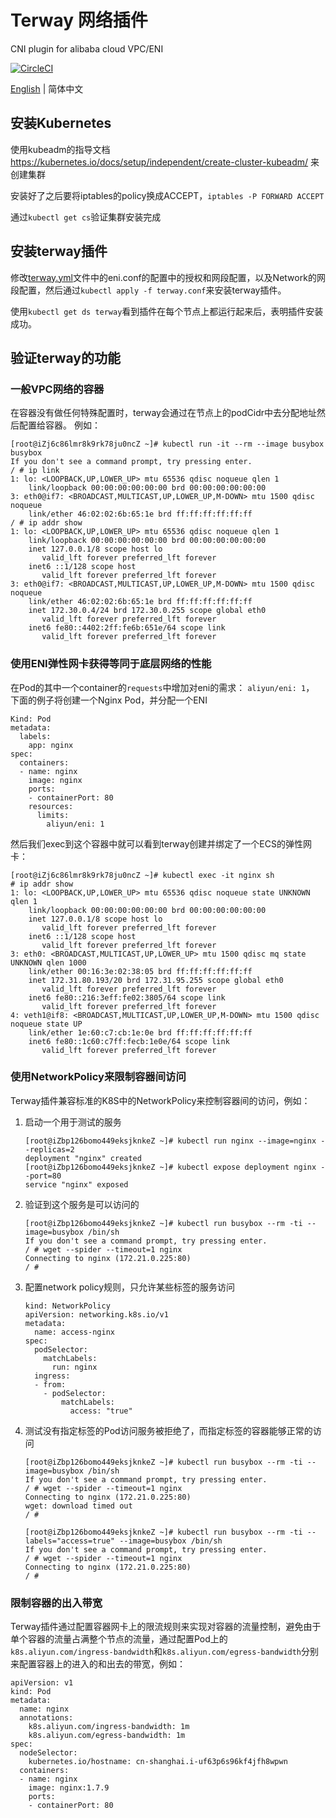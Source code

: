 # Terway 网络插件
CNI plugin for alibaba cloud VPC/ENI 

[![CircleCI](https://circleci.com/gh/AliyunContainerService/terway.svg?style=svg)](https://circleci.com/gh/AliyunContainerService/terway)

[English](./README.md) | 简体中文

## 安装Kubernetes
使用kubeadm的指导文档 https://kubernetes.io/docs/setup/independent/create-cluster-kubeadm/ 来创建集群

安装好了之后要将iptables的policy换成ACCEPT，`iptables -P FORWARD ACCEPT`

通过`kubectl get cs`验证集群安装完成

## 安装terway插件

修改[terway.yml](./terway.yml)文件中的eni.conf的配置中的授权和网段配置，以及Network的网段配置，然后通过`kubectl apply -f terway.conf`来安装terway插件。

使用`kubectl get ds terway`看到插件在每个节点上都运行起来后，表明插件安装成功。

## 验证terway的功能

### 一般VPC网络的容器
在容器没有做任何特殊配置时，terway会通过在节点上的podCidr中去分配地址然后配置给容器。
例如：

```
[root@iZj6c86lmr8k9rk78ju0ncZ ~]# kubectl run -it --rm --image busybox busybox
If you don't see a command prompt, try pressing enter.
/ # ip link
1: lo: <LOOPBACK,UP,LOWER_UP> mtu 65536 qdisc noqueue qlen 1
    link/loopback 00:00:00:00:00:00 brd 00:00:00:00:00:00
3: eth0@if7: <BROADCAST,MULTICAST,UP,LOWER_UP,M-DOWN> mtu 1500 qdisc noqueue
    link/ether 46:02:02:6b:65:1e brd ff:ff:ff:ff:ff:ff
/ # ip addr show
1: lo: <LOOPBACK,UP,LOWER_UP> mtu 65536 qdisc noqueue qlen 1
    link/loopback 00:00:00:00:00:00 brd 00:00:00:00:00:00
    inet 127.0.0.1/8 scope host lo
       valid_lft forever preferred_lft forever
    inet6 ::1/128 scope host
       valid_lft forever preferred_lft forever
3: eth0@if7: <BROADCAST,MULTICAST,UP,LOWER_UP,M-DOWN> mtu 1500 qdisc noqueue
    link/ether 46:02:02:6b:65:1e brd ff:ff:ff:ff:ff:ff
    inet 172.30.0.4/24 brd 172.30.0.255 scope global eth0
       valid_lft forever preferred_lft forever
    inet6 fe80::4402:2ff:fe6b:651e/64 scope link
       valid_lft forever preferred_lft forever
```   

### 使用ENI弹性网卡获得等同于底层网络的性能

在Pod的其中一个container的`requests`中增加对eni的需求： `aliyun/eni: 1`， 下面的例子将创建一个Nginx Pod，并分配一个ENI

```
Kind: Pod
metadata:
  labels:
    app: nginx
spec:
  containers:
  - name: nginx
    image: nginx
    ports:
    - containerPort: 80
    resources:
      limits:
        aliyun/eni: 1
```

然后我们exec到这个容器中就可以看到terway创建并绑定了一个ECS的弹性网卡：

```
[root@iZj6c86lmr8k9rk78ju0ncZ ~]# kubectl exec -it nginx sh
# ip addr show
1: lo: <LOOPBACK,UP,LOWER_UP> mtu 65536 qdisc noqueue state UNKNOWN qlen 1
    link/loopback 00:00:00:00:00:00 brd 00:00:00:00:00:00
    inet 127.0.0.1/8 scope host lo
       valid_lft forever preferred_lft forever
    inet6 ::1/128 scope host
       valid_lft forever preferred_lft forever
3: eth0: <BROADCAST,MULTICAST,UP,LOWER_UP> mtu 1500 qdisc mq state UNKNOWN qlen 1000
    link/ether 00:16:3e:02:38:05 brd ff:ff:ff:ff:ff:ff
    inet 172.31.80.193/20 brd 172.31.95.255 scope global eth0
       valid_lft forever preferred_lft forever
    inet6 fe80::216:3eff:fe02:3805/64 scope link
       valid_lft forever preferred_lft forever
4: veth1@if8: <BROADCAST,MULTICAST,UP,LOWER_UP,M-DOWN> mtu 1500 qdisc noqueue state UP
    link/ether 1e:60:c7:cb:1e:0e brd ff:ff:ff:ff:ff:ff
    inet6 fe80::1c60:c7ff:fecb:1e0e/64 scope link
       valid_lft forever preferred_lft forever
```

### 使用NetworkPolicy来限制容器间访问

Terway插件兼容标准的K8S中的NetworkPolicy来控制容器间的访问，例如：

1. 启动一个用于测试的服务
	
	```
	[root@iZbp126bomo449eksjknkeZ ~]# kubectl run nginx --image=nginx --replicas=2
	deployment "nginx" created
	[root@iZbp126bomo449eksjknkeZ ~]# kubectl expose deployment nginx --port=80
	service "nginx" exposed
	```
2. 验证到这个服务是可以访问的
	
	```
	[root@iZbp126bomo449eksjknkeZ ~]# kubectl run busybox --rm -ti --image=busybox /bin/sh
	If you don't see a command prompt, try pressing enter.
	/ # wget --spider --timeout=1 nginx
	Connecting to nginx (172.21.0.225:80)
	/ #
	```

3. 配置network policy规则，只允许某些标签的服务访问
	
	```
	kind: NetworkPolicy
	apiVersion: networking.k8s.io/v1
	metadata:
	  name: access-nginx
	spec:
	  podSelector:
	    matchLabels:
	      run: nginx
	  ingress:
	  - from:
	    - podSelector:
	        matchLabels:
	          access: "true"
	  ```

4. 测试没有指定标签的Pod访问服务被拒绝了，而指定标签的容器能够正常的访问

	```
	[root@iZbp126bomo449eksjknkeZ ~]# kubectl run busybox --rm -ti --image=busybox /bin/sh
	If you don't see a command prompt, try pressing enter.
	/ # wget --spider --timeout=1 nginx
	Connecting to nginx (172.21.0.225:80)
	wget: download timed out
	/ #
	
	[root@iZbp126bomo449eksjknkeZ ~]# kubectl run busybox --rm -ti --labels="access=true" --image=busybox /bin/sh
	If you don't see a command prompt, try pressing enter.
	/ # wget --spider --timeout=1 nginx
	Connecting to nginx (172.21.0.225:80)
	/ #
	```  
	

### 限制容器的出入带宽

Terway插件通过配置容器网卡上的限流规则来实现对容器的流量控制，避免由于单个容器的流量占满整个节点的流量，通过配置Pod上的`k8s.aliyun.com/ingress-bandwidth`和`k8s.aliyun.com/egress-bandwidth`分别来配置容器上的进入的和出去的带宽，例如：

```
apiVersion: v1
kind: Pod
metadata:
  name: nginx
  annotations:
    k8s.aliyun.com/ingress-bandwidth: 1m
    k8s.aliyun.com/egress-bandwidth: 1m
spec:
  nodeSelector:
    kubernetes.io/hostname: cn-shanghai.i-uf63p6s96kf4jfh8wpwn
  containers:
  - name: nginx
    image: nginx:1.7.9
    ports:
    - containerPort: 80
```	
